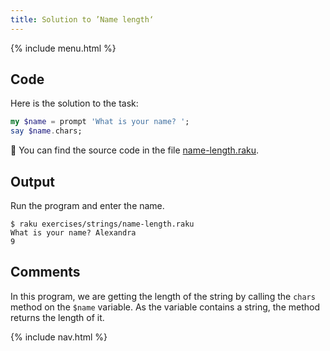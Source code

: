 ```yaml
---
title: Solution to ’Name length‘
---
```


{% include menu.html %}

## Code

Here is the solution to the task:

```raku
my $name = prompt 'What is your name? ';
say $name.chars;
```

🦋 You can find the source code in the file [name-length.raku](https://github.com/ash/raku-course/blob/master/exercises/strings/name-length.raku).

## Output

Run the program and enter the name.

```console
$ raku exercises/strings/name-length.raku 
What is your name? Alexandra
9
```

## Comments

In this program, we are getting the length of the string by calling the `chars` method on the `$name` variable. As the variable contains a string, the method returns the length of it.

{% include nav.html %}
